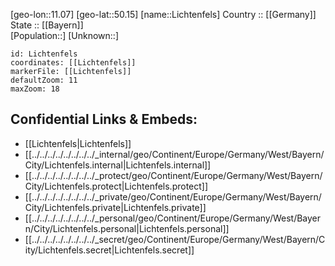 ﻿---
location: [50.15,11.07] 
mapzoom: [7,12] 
mapmarker: city 
type: City
tags:
- geo/City


SpocWebEntityId: 31981
isDeleted: false
confidential: public

---
[geo-lon::11.07] 
[geo-lat::50.15] 
[name::Lichtenfels] 
Country :: [[Germany]]  
State :: [[Bayern]]  
[Population::] 
[Unknown::] 


```leaflet
id: Lichtenfels
coordinates: [[Lichtenfels]] 
markerFile: [[Lichtenfels]] 
defaultZoom: 11 
maxZoom: 18
```


## Confidential Links & Embeds: 
- [[Lichtenfels|Lichtenfels]]  
- [[../../../../../../../../_internal/geo/Continent/Europe/Germany/West/Bayern/City/Lichtenfels.internal|Lichtenfels.internal]] 
- [[../../../../../../../../_protect/geo/Continent/Europe/Germany/West/Bayern/City/Lichtenfels.protect|Lichtenfels.protect]] 
- [[../../../../../../../../_private/geo/Continent/Europe/Germany/West/Bayern/City/Lichtenfels.private|Lichtenfels.private]] 
- [[../../../../../../../../_personal/geo/Continent/Europe/Germany/West/Bayern/City/Lichtenfels.personal|Lichtenfels.personal]] 
- [[../../../../../../../../_secret/geo/Continent/Europe/Germany/West/Bayern/City/Lichtenfels.secret|Lichtenfels.secret]] 
